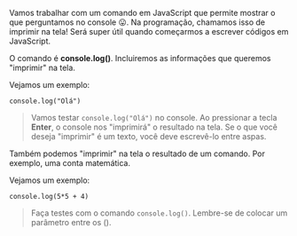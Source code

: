Vamos trabalhar com um comando em JavaScript que permite mostrar o que perguntamos no console :stuck_out_tongue:. Na programação, chamamos isso de imprimir na tela! Será super útil quando começarmos a escrever códigos em JavaScript.
 

O comando é **console.log()**. Incluiremos as informações que queremos "imprimir" na tela.


Vejamos um exemplo:

```
console.log("Olá")
```

> Vamos testar `console.log("Olá")` no console.
Ao pressionar a tecla  **Enter**, o console nos "imprimirá" o resultado na tela. 
Se o que você deseja "imprimir" é um texto, você deve escrevê-lo entre aspas.

Também podemos "imprimir" na tela o resultado de um comando. Por exemplo, uma conta matemática. 

Vejamos um exemplo:

```
console.log(5*5 + 4)
```

> Faça testes com o comando `console.log()`. Lembre-se de colocar um parâmetro entre os ().
